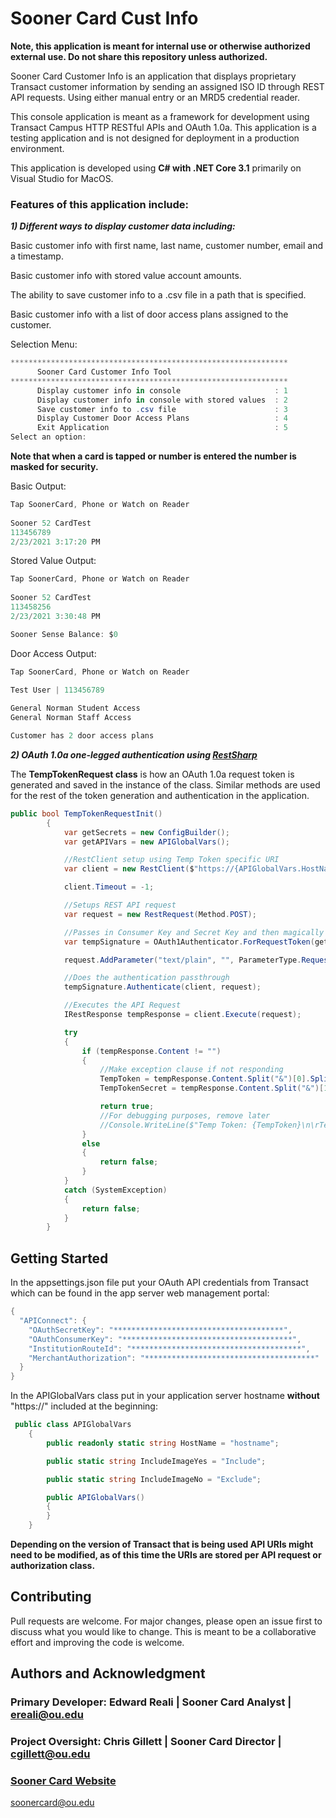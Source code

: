 # Sooner Card Cust Info

**Note, this application is meant for internal use or otherwise authorized external use. Do not share this repository unless authorized.**

Sooner Card Customer Info is an application that displays proprietary Transact customer information by sending an assigned ISO ID through REST API requests. Using either manual entry or an MRD5 credential reader.

This console application is meant as a framework for development using Transact Campus HTTP RESTful APIs and OAuth 1.0a. This application is a testing application and is not designed for deployment in a production environment.

This application is developed using **C# with .NET Core 3.1** primarily on Visual Studio for MacOS.

### Features of this application include:
***1) Different ways to display customer data including:***

   Basic customer info with first name, last name, customer number, email and a timestamp.
   
   Basic customer info with stored value account amounts.
   
   The ability to save customer info to a .csv file in a path that is specified.

   Basic customer info with a list of door access plans assigned to the customer.
   

Selection Menu:
```C#
**************************************************************
      Sooner Card Customer Info Tool                          
**************************************************************
      Display customer info in console                     : 1
      Display customer info in console with stored values  : 2
      Save customer info to .csv file                      : 3
      Display Customer Door Access Plans                   : 4
      Exit Application                                     : 5
Select an option: 
```
**Note that when a card is tapped or number is entered the number is masked for security.**

Basic Output:

```C#
Tap SoonerCard, Phone or Watch on Reader
                                                                                                                          
Sooner 52 CardTest
113456789
2/23/2021 3:17:20 PM
```
Stored Value Output:
```C#
Tap SoonerCard, Phone or Watch on Reader
                                                                                                                          
Sooner 52 CardTest
113458256
2/23/2021 3:30:48 PM

Sooner Sense Balance: $0
```

Door Access Output:

```C#
Tap SoonerCard, Phone or Watch on Reader
                                                                                                                          
Test User | 113456789

General Norman Student Access
General Norman Staff Access

Customer has 2 door access plans
```
***2) OAuth 1.0a one-legged authentication using [RestSharp](https://https://restsharp.dev/)***

The **TempTokenRequest class** is how an OAuth 1.0a request token is generated and saved in the instance of the class. Similar methods are used for the rest of the token generation and authentication in the application.
```C#
public bool TempTokenRequestInit()
        {
            var getSecrets = new ConfigBuilder();
            var getAPIVars = new APIGlobalVars();

            //RestClient setup using Temp Token specific URI
            var client = new RestClient($"https://{APIGlobalVars.HostName}/transact/api/initiate");

            client.Timeout = -1;

            //Setups REST API request
            var request = new RestRequest(Method.POST);

            //Passes in Consumer Key and Secret Key and then magically generates the rest of the auth blueprint
            var tempSignature = OAuth1Authenticator.ForRequestToken(getSecrets.OAuthConsumerKey, getSecrets.OAuthSecretKey, RestSharp.Authenticators.OAuth.OAuthSignatureMethod.HmacSha1);

            request.AddParameter("text/plain", "", ParameterType.RequestBody);

            //Does the authentication passthrough
            tempSignature.Authenticate(client, request);

            //Executes the API Request
            IRestResponse tempResponse = client.Execute(request);

            try
            {
                if (tempResponse.Content != "")
                {
                    //Make exception clause if not responding
                    TempToken = tempResponse.Content.Split("&")[0].Split("=")[1];
                    TempTokenSecret = tempResponse.Content.Split("&")[1].Split("=")[1];

                    return true;
                    //For debugging purposes, remove later
                    //Console.WriteLine($"Temp Token: {TempToken}\n\rTemp Secret: {TempTokenSecret}");
                }
                else
                {
                    return false;
                }
            }
            catch (SystemException)
            {
                return false;
            }
        }
```

## Getting Started

In the appsettings.json file put your OAuth API credentials from Transact which can be found in the app server web management portal:
```C#
{
  "APIConnect": {
    "OAuthSecretKey": "**************************************",
    "OAuthConsumerKey": "**************************************",
    "InstitutionRouteId": "**************************************",
    "MerchantAuthorization": "**************************************"
  }
}
```
In the APIGlobalVars class put in your application server hostname **without** "https://" included at the beginning:
```C#
 public class APIGlobalVars
    {
        public readonly static string HostName = "hostname";

        public static string IncludeImageYes = "Include";

        public static string IncludeImageNo = "Exclude";

        public APIGlobalVars()
        {
        }
    }
```

**Depending on the version of Transact that is being used API URIs might need to be modified, as of this time the URIs are stored per API request or authorization class.**

## Contributing
Pull requests are welcome. For major changes, please open an issue first to discuss what you would like to change. This is meant to be a collaborative effort and improving the code is welcome.

## Authors and Acknowledgment
### Primary Developer: Edward Reali | Sooner Card Analyst | [ereali@ou.edu](mailto:ereali@ou.edu)
### Project Oversight: Chris Gillett | Sooner Card Director | [cgillett@ou.edu](mailto:cgillett@ou.edu)

### [Sooner Card Website](https://ou.edu/soonercard)

[soonercard@ou.edu](mailto:soonercard@ou.edu)
